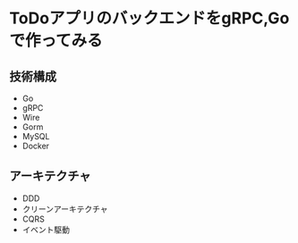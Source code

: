 # ToDoアプリのバックエンドをgRPC,Goで作ってみる

## 技術構成

- Go
- gRPC
- Wire
- Gorm
- MySQL
- Docker

## アーキテクチャ

- DDD
- クリーンアーキテクチャ
- CQRS
- イベント駆動
